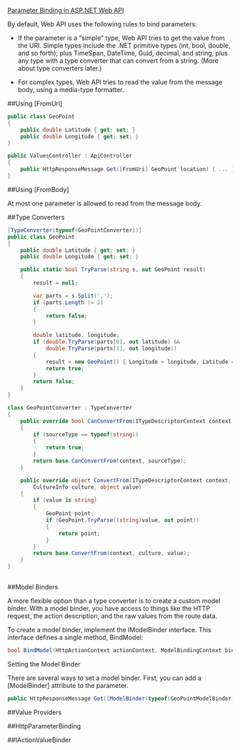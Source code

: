 ﻿[Parameter Binding in ASP.NET Web API](http://www.asp.net/web-api/overview/formats-and-model-binding/parameter-binding-in-aspnet-web-api)

By default, Web API uses the following rules to bind parameters:

* If the parameter is a “simple” type, Web API tries to get the value from the URI. 
Simple types include the .NET primitive types (int, bool, double, and so forth), 
plus TimeSpan, DateTime, Guid, decimal, and string, plus any type with a type 
converter that can convert from a string. (More about type converters later.)

* For complex types, Web API tries to read the value from the message body, using a media-type formatter.

##Using [FromUri]

``` C#
public class GeoPoint
{
    public double Latitude { get; set; } 
    public double Longitude { get; set; }
}

public ValuesController : ApiController
{
    public HttpResponseMessage Get([FromUri] GeoPoint location) { ... }
}
```


##Using [FromBody]

At most one parameter is allowed to read from the message body. 


##Type Converters

``` C#
[TypeConverter(typeof(GeoPointConverter))]
public class GeoPoint
{
    public double Latitude { get; set; } 
    public double Longitude { get; set; }

    public static bool TryParse(string s, out GeoPoint result)
    {
        result = null;

        var parts = s.Split(',');
        if (parts.Length != 2)
        {
            return false;
        }

        double latitude, longitude;
        if (double.TryParse(parts[0], out latitude) &&
            double.TryParse(parts[1], out longitude))
        {
            result = new GeoPoint() { Longitude = longitude, Latitude = latitude };
            return true;
        }
        return false;
    }
}

class GeoPointConverter : TypeConverter
{
    public override bool CanConvertFrom(ITypeDescriptorContext context, Type sourceType)
    {
        if (sourceType == typeof(string))
        {
            return true;
        }
        return base.CanConvertFrom(context, sourceType);
    }

    public override object ConvertFrom(ITypeDescriptorContext context, 
        CultureInfo culture, object value)
    {
        if (value is string)
        {
            GeoPoint point;
            if (GeoPoint.TryParse((string)value, out point))
            {
                return point;
            }
        }
        return base.ConvertFrom(context, culture, value);
    }
}
    

```


##Model Binders

A more flexible option than a type converter is to create a custom model binder. With a model binder, you have access to things like the HTTP request, the action description, and the raw values from the route data. 

To create a model binder, implement the IModelBinder interface. This interface defines a single method, BindModel:

``` C#
bool BindModel(HttpActionContext actionContext, ModelBindingContext bindingContext);
```

Setting the Model Binder

There are several ways to set a model binder. First, you can add a [ModelBinder] attribute to the parameter.

``` C#
public HttpResponseMessage Get([ModelBinder(typeof(GeoPointModelBinder))] GeoPoint location)
```


##Value Providers


##HttpParameterBinding


##IActionValueBinder

    